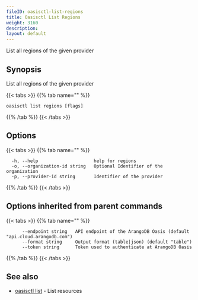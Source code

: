 ```yaml
---
fileID: oasisctl-list-regions
title: Oasisctl List Regions
weight: 3160
description: 
layout: default
---
```

List all regions of the given provider

## Synopsis

List all regions of the given provider

{{< tabs >}}
{{% tab name="" %}}
```
oasisctl list regions [flags]
```
{{% /tab %}}
{{< /tabs >}}

## Options

{{< tabs >}}
{{% tab name="" %}}
```
  -h, --help                     help for regions
  -o, --organization-id string   Optional Identifier of the organization
  -p, --provider-id string       Identifier of the provider
```
{{% /tab %}}
{{< /tabs >}}

## Options inherited from parent commands

{{< tabs >}}
{{% tab name="" %}}
```
      --endpoint string   API endpoint of the ArangoDB Oasis (default "api.cloud.arangodb.com")
      --format string     Output format (table|json) (default "table")
      --token string      Token used to authenticate at ArangoDB Oasis
```
{{% /tab %}}
{{< /tabs >}}

## See also

* [oasisctl list]()	 - List resources

